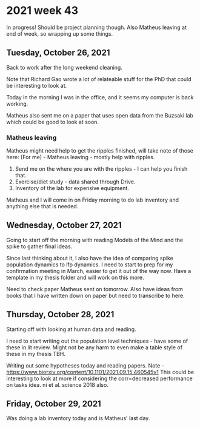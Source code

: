 # 2021 week 43

In progress! Should be project planning though.
Also Matheus leaving at end of week, so wrapping up some things.

## Tuesday, October 26, 2021

Back to work after the long weekend cleaning.

Note that Richard Gao wrote a lot of relateable stuff for the PhD that could be interesting to look at.

Today in the morning I was in the office, and it seems my computer is back working.

Matheus also sent me on a paper that uses open data from the Buzsaki lab which could be good to look at soon.

### Matheus leaving

Matheus might need help to get the ripples finished, will take note of those here:
(For me) - Matheus leaving - mostly help with ripples.
1. Send me on the where you are with the ripples - I can help you finish that.
2. Exercise/diet study - data shared through Drive.
3. Inventory of the lab for expensive equipment.

Matheus and I will come in on Friday morning to do lab inventory and anything else that is needed.


## Wednesday, October 27, 2021

Going to start off the morning with reading Models of the Mind and the spike to gather final ideas.

Since last thinking about it, I also have the idea of comparing spike population dynamics to lfp dynamics.
I need to start to prep for my confirmation meeting in March, easier to get it out of the way now.
Have a template in my thesis folder and will work on this more.

Need to check paper Matheus sent on tomorrow.
Also have ideas from books that I have written down on paper but need to transcribe to here.

## Thursday, October 28, 2021

Starting off with looking at human data and reading.

I need to start writing out the population level techniques - have some of these in lit review.
Might not be any harm to even make a table style of these in my thesis TBH.

Writing out some hypotheses today and reading papers. Note - https://www.biorxiv.org/content/10.1101/2021.09.15.460545v1
This could be interesting to look at more if considering the corr=decreased performance on tasks idea.
ni et al. science 2018 also.

## Friday, October 29, 2021

Was doing a lab inventory today and is Matheus' last day.